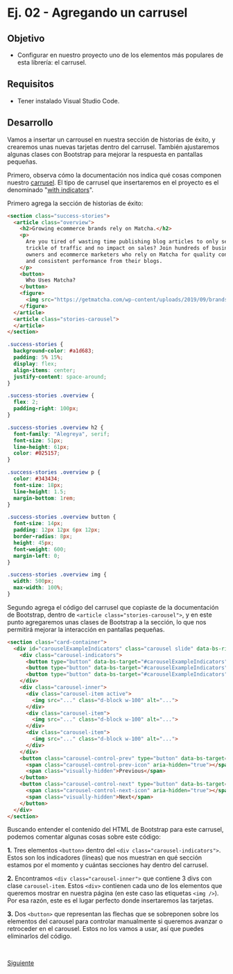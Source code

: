 # Ej. 02 - Agregando un carrusel

## Objetivo
- Configurar en nuestro proyecto uno de los elementos más populares de esta librería: el carrusel.

## Requisitos
- Tener instalado Visual Studio Code.

## Desarrollo
Vamos a insertar un carrousel en nuestra sección de historias de éxito, y crearemos unas nuevas tarjetas dentro del carrusel. También ajustaremos algunas clases con Bootstrap para mejorar la respuesta en pantallas pequeñas.

Primero, observa cómo la documentación nos indica qué cosas componen nuestro [carrusel](https://getbootstrap.com/docs/5.1/components/carousel/). El tipo de carrusel que insertaremos en el proyecto es el denominado "[with indicators](https://getbootstrap.com/docs/5.1/components/carousel/#with-indicators)".

Primero agrega la sección de historias de éxito:

```html
<section class="success-stories">
  <article class="overview">
    <h2>Growing ecommerce brands rely on Matcha.</h2>
    <p>
      Are you tired of wasting time publishing blog articles to only see a
      trickle of traffic and no impact on sales? Join hundreds of business
      owners and ecommerce marketers who rely on Matcha for quality content
      and consistent performance from their blogs.
    </p>
    <button>
      Who Uses Matcha?
    </button>
    <figure>
      <img src="https://getmatcha.com/wp-content/uploads/2019/09/brands_group.png" alt="Brands">
    </figure>
  </article>
  <article class="stories-carousel">
  </article>
</section>
```

```css
.success-stories {
  background-color: #a1d683;
  padding: 5% 15%;
  display: flex;
  align-items: center;
  justify-content: space-around;
}

.success-stories .overview {
  flex: 2;
  padding-right: 100px;
}

.success-stories .overview h2 {
  font-family: "Alegreya", serif;
  font-size: 51px;
  line-height: 61px;
  color: #025157;
}

.success-stories .overview p {
  color: #343434;
  font-size: 18px;
  line-height: 1.5;
  margin-bottom: 1rem;
}

.success-stories .overview button {
  font-size: 14px;
  padding: 12px 12px 6px 12px;
  border-radius: 8px;
  height: 45px;
  font-weight: 600;
  margin-left: 0;
}

.success-stories .overview img {
  width: 500px;
  max-width: 100%;
}
```

Segundo agrega el código del carrusel que copiaste de la documentación de Bootstrap, dentro de `<article class="stories-carousel">`, y en este punto agregaremos unas clases de Bootstrap a la sección, lo que nos permitirá mejorar la interacción en pantallas pequeñas.

```html
<section class="card-container">
  <div id="carouselExampleIndicators" class="carousel slide" data-bs-ride="carousel">
    <div class="carousel-indicators">
      <button type="button" data-bs-target="#carouselExampleIndicators" data-bs-slide-to="0" class="active" aria-current="true" aria-label="Slide 1"></button>
      <button type="button" data-bs-target="#carouselExampleIndicators" data-bs-slide-to="1" aria-label="Slide 2"></button>
      <button type="button" data-bs-target="#carouselExampleIndicators" data-bs-slide-to="2" aria-label="Slide 3"></button>
    </div>
    <div class="carousel-inner">
      <div class="carousel-item active">
        <img src="..." class="d-block w-100" alt="...">
      </div>
      <div class="carousel-item">
        <img src="..." class="d-block w-100" alt="...">
      </div>
      <div class="carousel-item">
        <img src="..." class="d-block w-100" alt="...">
      </div>
    </div>
    <button class="carousel-control-prev" type="button" data-bs-target="#carouselExampleIndicators" data-bs-slide="prev">
      <span class="carousel-control-prev-icon" aria-hidden="true"></span>
      <span class="visually-hidden">Previous</span>
    </button>
    <button class="carousel-control-next" type="button" data-bs-target="#carouselExampleIndicators" data-bs-slide="next">
      <span class="carousel-control-next-icon" aria-hidden="true"></span>
      <span class="visually-hidden">Next</span>
    </button>
  </div>
</section>
```

Buscando entender el contenido del HTML de Bootstrap para este carrusel, podemos comentar algunas cosas sobre este código:

**1.** Tres elementos `<button>` dentro del `<div class="carousel-indicators">`. Estos son los
indicadores (líneas) que nos muestran en qué sección estamos por el momento y cuántas secciones hay dentro del carrusel.

**2.** Encontramos `<div class="carousel-inner">` que contiene 3 divs con clase `carousel-item`. Estos `<div>` contienen cada uno de los elementos que queremos mostrar en nuestra página (en este caso las
etiquetas `<img />`). Por esa razón, este es el lugar perfecto donde insertaremos las tarjetas.

**3.** Dos `<button>` que representan las flechas que
se sobreponen sobre los elementos del carousel para controlar manualmente si
queremos avanzar o retroceder en el carousel. Estos no los vamos a usar, así que puedes eliminarlos del código.

<br/>

[Siguiente](../reto-02/README.md)